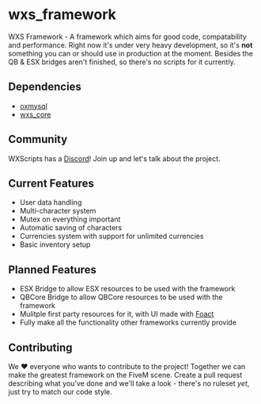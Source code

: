 # wxs_framework
WXS Framework - A framework which aims for good code, compatability and performance.
Right now it's under very heavy development, so it's **not** something you can or should use in production at the moment.
Besides the QB & ESX bridges aren't finished, so there's no scripts for it currently.

## Dependencies
- [oxmysql](https://github.com/overextended/oxmysql)
- [wxs_core](https://github.com/Walter-Xean-Scripts/wxs_core)

## Community
WXScripts has a [Discord](https://discord.com/invite/tpJE2854th)!
Join up and let's talk about the project.

## Current Features
- User data handling
- Multi-character system
- Mutex on everything important
- Automatic saving of characters
- Currencies system with support for unlimited currencies
- Basic inventory setup

## Planned Features
- ESX Bridge to allow ESX resources to be used with the framework
- QBCore Bridge to allow QBCore resources to be used with the framework
- Mulitple first party resources for it, with UI made with [Foact](https://docs.wxs.gg/docs/Core/Modules/Foact/)
- Fully make all the functionality other frameworks currently provide

## Contributing
We ❤️ everyone who wants to contribute to the project! Together we can make the greatest framework on the FiveM scene.
Create a pull request describing what you've done and we'll take a look - there's no ruleset *yet*, just try to match our code style.
